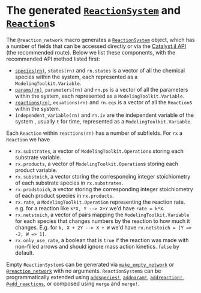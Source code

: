 # The generated [`ReactionSystem`](@ref) and [`Reaction`](@ref)s
The `@reaction_network` macro generates a [`ReactionSystem`](@ref) object, which
has a number of fields that can be accessed directly or via the [Catalyst.jl
API](@ref) (the recommended route). Below we list these components, with the recommended
API method listed first:

* [`species(rn)`](@ref), `states(rn)` and `rn.states` is a vector of all the chemical
  species within the system, each represented as a `ModelingToolkit.Variable`.
* [`params(rn)`](@ref), `parameters(rn)` and `rn.ps` is a vector of all the parameters
  within the system, each represented as a `ModelingToolkit.Variable`.
* [`reactions(rn)`](@ref), `equations(rn)` and `rn.eqs` is a vector of all the
  `Reaction`s within the system.
* `independent_variable(rn)` and `rn.iv` are the independent variable of the
  system , usually `t` for time, represented as a `ModelingToolkit.Variable`. 

Each `Reaction` within `reactions(rn)` has a number of subfields. For `rx` a
`Reaction` we have
* `rx.substrates`, a vector of `ModelingToolkit.Operation`s storing each
  substrate variable.
* `rx.products`, a vector of `ModelingToolkit.Operation`s storing each product
  variable.
* `rx.substoich`, a vector storing the corresponding integer stoichiometry of
  each substrate species in `rx.substrates`.
* `rx.prodstoich`, a vector storing the corresponding integer stoichiometry of
  each product species in `rx.products`.
* `rx.rate`, a `ModelingToolkit.Operation` representing the reaction rate. e.g.
  for a reaction like `k*X, Y --> X+Y` we'd have `rate = k*X`.
* `rx.netstoich`, a vector of pairs mapping the `ModelingToolkit.Variable` for
  each species that changes numbers by the reaction to how much it changes. E.g.
  for `k, X + 2Y --> X + W` we'd have `rx.netstoich = [Y => -2, W => 1]`. 
* `rx.only_use_rate`, a boolean that is `true` if the reaction was made with
  non-filled arrows and should ignore mass action kinetics. `false` by default.

Empty `ReactionSystem`s can be generated via [`make_empty_network`](@ref) or
[`@reaction_network`](@ref) with no arguments. `ReactionSystem`s can be
programmatically extended using [`addspecies!`](@ref), [`addparam!`](@ref),
[`addreaction!`](@ref), [`@add_reactions`](@ref), or composed using `merge` and
`merge!`.
